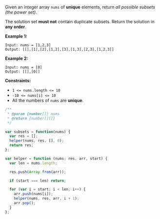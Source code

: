 Given an integer array `nums` of __unique__ elements, return *all possible subsets (the power set)*.

The solution set __must not__ contain duplicate subsets. Return the solution in __any order__.

 
__Example 1:__
```
Input: nums = [1,2,3]
Output: [[],[1],[2],[1,2],[3],[1,3],[2,3],[1,2,3]]
```

__Example 2:__
```
Input: nums = [0]
Output: [[],[0]]
```

__Constraints:__

* `1 <= nums.length <= 10`
* `-10 <= nums[i] <= 10`
* All the numbers of `nums` are __unique__.

```javascript
/**
 * @param {number[]} nums
 * @return {number[][]}
 */

var subsets = function(nums) {
  var res = [];
  helper(nums, res, [], 0);
  return res;
};

var helper = function (nums, res, arr, start) {
  var len = nums.length;

  res.push(Array.from(arr));

  if (start === len) return;

  for (var i = start; i < len; i++) {
    arr.push(nums[i]);
    helper(nums, res, arr, i + 1);
    arr.pop();
  }
};
```